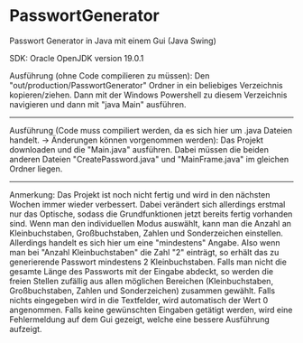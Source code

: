 # PasswortGenerator
Passwort Generator in Java mit einem Gui (Java Swing)

SDK: Oracle OpenJDK version 19.0.1

Ausführung (ohne Code compilieren zu müssen):
Den "out/production/PasswortGenerator" Ordner in ein beliebiges Verzeichnis kopieren/ziehen. 
Dann mit der Windows Powershell zu diesem Verzeichnis navigieren und dann mit "java Main" ausführen.

----

Ausführung (Code muss compiliert werden, da es sich hier um .java Dateien handelt. -> Änderungen können vorgenommen werden):
Das Projekt downloaden und die "Main.java" ausführen. Dabei müssen die beiden anderen Dateien "CreatePassword.java" und "MainFrame.java" im gleichen Ordner liegen.

----

Anmerkung: 
Das Projekt ist noch nicht fertig und wird in den nächsten Wochen immer wieder verbessert. Dabei verändert sich allerdings erstmal nur das Optische, sodass die Grundfunktionen jetzt bereits fertig vorhanden sind. 
Wenn man den individuellen Modus auswählt, kann man die Anzahl an Kleinbuchstaben, Großbuchstaben, Zahlen und Sonderzeichen einstellen. Allerdings handelt es sich hier um eine "mindestens" Angabe. Also wenn man bei "Anzahl Kleinbuchstaben" die Zahl "2" einträgt, so erhält das zu generierende Passwort mindestens 2 Kleinbuchstaben. 
Falls man nicht die gesamte Länge des Passworts mit der Eingabe abdeckt, so werden die freien Stellen zufällig aus allen möglichen Bereichen (Kleinbuchstaben, Großbuchstaben, Zahlen und Sonderzeichen) zusammen gewählt.
Falls nichts eingegeben wird in die Textfelder, wird automatisch der Wert 0 angenommen.
Falls keine gewünschten Eingaben getätigt werden, wird eine Fehlermeldung auf dem Gui gezeigt, welche eine bessere Ausführung aufzeigt.

